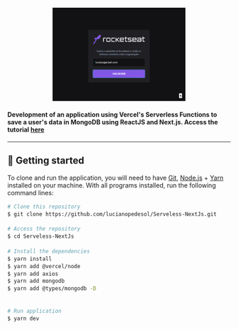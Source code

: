 <br>
<div align="center">
  <img width="300" alt="NextJS-ChakraUI" src="./.github/assets/img.png" />

  <h4 align="left">
    Development of an application using Vercel's Serverless Functions to save a user's data in MongoDB using ReactJS and Next.js.
      Access the tutorial <a href="https://www.youtube.com/watch?v=Cz55Jmhfw84">here</a>
  </h4>
</div>

---

## 🚀 Getting started

To clone and run the application, you will need to have [Git](https://git-scm.com), [Node.js](https://nodejs.org) + [Yarn](https://yarnpkg.com) installed on your machine. With all programs installed, run the following command lines:


```bash
# Clone this repository
$ git clone https://github.com/lucianopedesol/Serveless-NextJs.git

# Access the repository
$ cd Serveless-NextJs

# Install the dependencies
$ yarn install
$ yarn add @vercel/node
$ yarn add axios
$ yarn add mongodb
$ yarn add @types/mongodb -D


# Run application
$ yarn dev
```


